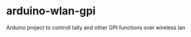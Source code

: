 arduino-wlan-gpi
================

Arduino project to controll tally and other GPI functions over wireless lan